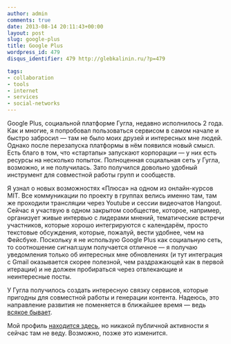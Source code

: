 ```yaml
---
author: admin
comments: true
date: 2013-08-14 20:11:43+00:00
layout: post
slug: google-plus
title: Google Plus
wordpress_id: 479
disqus_identifier: 479 http://glebkalinin.ru/?p=479

tags:
- collaboration
- tools
- internet
- services
- social-networks
---
```


Google Plus, социальной платформе Гугла, недавно исполнилось 2 года. Как и многие, я попробовал пользоваться сервисом в самом начале и быстро забросил — там не было моих друзей и интересных мне людей. Однако после перезапуска платформы в нём появился новый смысл. Есть благо в том, что «стартапы» запускают корпорации — у них есть ресурсы на несколько попыток. Полноценная социальная сеть у Гугла, возможно, и не получилась. Зато получился довольно удобный инструмент для совместной работы групп и сообществ. 

Я узнал о новых возможностях «Плюса» на одном из онлайн-курсов MIT. Все коммуникации по проекту в группах велись именно там, там же проходили трансляции через Youtube и сессии видеочатов Hangout. Сейчас я участвую в одном закрытом сообществе, которое, например, организует живые интервью с лидерами мнений, тематические встречи участников, которые хорошо интегрируются с календарём, просто текстовые обсуждения, которые, пожалуй, вести удобнее, чем на Фейсбуке. Поскольку я не использую Google Plus как социальную сеть, то соотношение сигнал:шум получается отличное — я получаю уведомления только об интересных мне обновлениях (и тут интеграция с Gmail оказывается скорее полезной, чем раздражающей как в первой итерации) и не должен пробираться через отвлекающие и неинтересные посты.

У Гугла получилось создать интересную связку сервисов, которые пригодны для совместной работы и генерации контента. Надеюсь, это направление развития не поменяется в ближайшее время — ведь [всякое бывает](http://glebkalinin.ru/on-google-reader-shutdown/). 

Мой профиль [находится здесь](https://plus.google.com/u/0/111301961252276698105/posts?cfem=1), но никакой публичной активности я сейчас там не веду. Возможно, позже это изменится.

